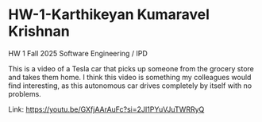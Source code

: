 # HW-1-Karthikeyan Kumaravel Krishnan

HW 1 Fall 2025 Software Engineering / IPD 


This is a video of a Tesla car that picks up someone from the grocery store and takes them home. 
I think this video is something my colleagues would find interesting, as this autonomous car drives completely by itself with no problems.

Link: https://youtu.be/GXfjAArAuFc?si=2JI1PYuVJuTWRRyQ


